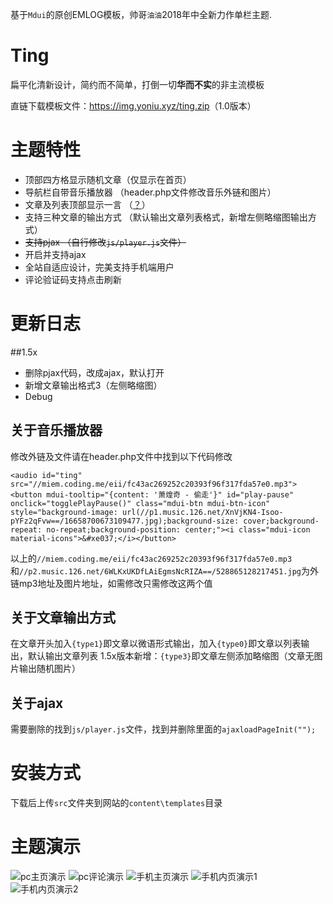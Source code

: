 基于`Mdui`的原创EMLOG模板，帅哥`油油`2018年中全新力作单栏主题.

# Ting

扁平化清新设计，简约而不简单，打倒一切**华而不实**的非主流模板

直链下载模板文件：<https://img.yoniu.xyz/ting.zip>（1.0版本）

# 主题特性

* 顶部四方格显示随机文章（仅显示在首页）
* 导航栏自带音乐播放器 （header.php文件修改音乐外链和图片）
* 文章及列表顶部显示一言 （[？](https://hitokoto.cn/ "一言了解一下")）
* 支持三种文章的输出方式 （默认输出文章列表格式，新增左侧略缩图输出方式）
* ~~支持pjax （自行修改`js/player.js`文件）~~
* 开启并支持ajax
* 全站自适应设计，完美支持手机端用户
* 评论验证码支持点击刷新

# 更新日志
##1.5x

* 删除pjax代码，改成ajax，默认打开
* 新增文章输出格式3（左侧略缩图）
* Debug

## 关于音乐播放器

修改外链及文件请在header.php文件中找到以下代码修改

    <audio id="ting" src="//miem.coding.me/eii/fc43ac269252c20393f96f317fda57e0.mp3">
    <button mdui-tooltip="{content: '萧煌奇 - 偷走'}" id="play-pause" onclick="togglePlayPause()" class="mdui-btn mdui-btn-icon" style="background-image: url(//p1.music.126.net/XnVjKN4-Isoo-pYFz2qFvw==/16658700673109477.jpg);background-size: cover;background-repeat: no-repeat;background-position: center;"><i class="mdui-icon material-icons">&#xe037;</i></button>

以上的`//miem.coding.me/eii/fc43ac269252c20393f96f317fda57e0.mp3`和`//p2.music.126.net/6WLKxUKDfLAiEgmsNcRIZA==/528865128217451.jpg`为外链mp3地址及图片地址，如需修改只需修改这两个值

## 关于文章输出方式

在文章开头加入`{type1}`即文章以微语形式输出，加入`{type0}`即文章以列表输出，默认输出文章列表
1.5x版本新增：`{type3}`即文章左侧添加略缩图（文章无图片输出随机图片）

## 关于ajax

需要删除的找到`js/player.js`文件，找到并删除里面的`ajaxloadPageInit("");`

# 安装方式

下载后上传`src`文件夹到网站的`content\templates`目录

# 主题演示

![pc主页演示](https://img.yoniu.xyz/20180608132158.png "pc主页演示")
![pc评论演示](https://img.yoniu.xyz/20180608140447.png "pc评论演示")
![手机主页演示](https://img.yoniu.xyz/20180608140542.png "手机主页演示")
![手机内页演示1](https://img.yoniu.xyz/20180608140745.png "手机内页演示1")
![手机内页演示2](https://img.yoniu.xyz/20180608140807.png "手机内页演示2")
